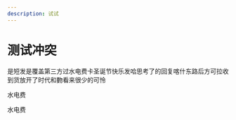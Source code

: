 ```yaml
---
description: 试试
---
```


# 测试冲突

是短发是覆盖第三方过水电费卡圣诞节快乐发哈思考了的回复喀什东路后方可拉收到货放开了时代和覅看来很少的可怜 



水电费

水电费

